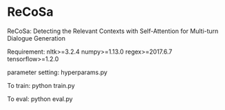# ReCoSa
ReCoSa: Detecting the Relevant Contexts with Self-Attention for Multi-turn Dialogue Generation

Requirement: 
nltk>=3.2.4
numpy>=1.13.0
regex>=2017.6.7
tensorflow>=1.2.0

parameter setting:
hyperparams.py

To train:
python train.py

To eval:
python eval.py
